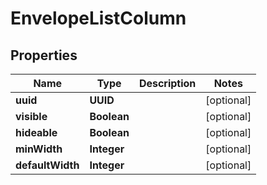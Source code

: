 

# EnvelopeListColumn


## Properties

| Name | Type | Description | Notes |
|------------ | ------------- | ------------- | -------------|
|**uuid** | **UUID** |  |  [optional] |
|**visible** | **Boolean** |  |  [optional] |
|**hideable** | **Boolean** |  |  [optional] |
|**minWidth** | **Integer** |  |  [optional] |
|**defaultWidth** | **Integer** |  |  [optional] |



